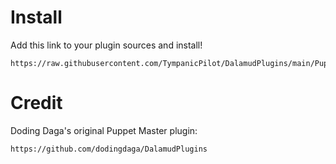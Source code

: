 # Install

Add this link to your plugin sources and install!
```
https://raw.githubusercontent.com/TympanicPilot/DalamudPlugins/main/PuppetMasterPlus.json
```

# Credit
Doding Daga's original Puppet Master plugin:
```
https://github.com/dodingdaga/DalamudPlugins
```
